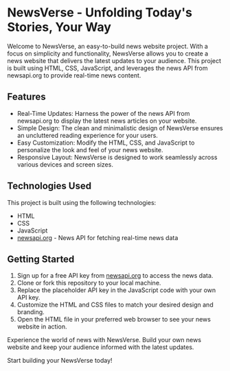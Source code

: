 # NewsVerse - Unfolding Today's Stories, Your Way

Welcome to NewsVerse, an easy-to-build news website project. With a focus on simplicity and functionality, NewsVerse allows you to create a news website that delivers the latest updates to your audience. This project is built using HTML, CSS, JavaScript, and leverages the news API from newsapi.org to provide real-time news content.

## Features

- Real-Time Updates: Harness the power of the news API from newsapi.org to display the latest news articles on your website.
- Simple Design: The clean and minimalistic design of NewsVerse ensures an uncluttered reading experience for your users.
- Easy Customization: Modify the HTML, CSS, and JavaScript to personalize the look and feel of your news website.
- Responsive Layout: NewsVerse is designed to work seamlessly across various devices and screen sizes.

## Technologies Used

This project is built using the following technologies:
- HTML
- CSS
- JavaScript
- [newsapi.org](https://newsapi.org) - News API for fetching real-time news data

## Getting Started

1. Sign up for a free API key from [newsapi.org](https://newsapi.org) to access the news data.
2. Clone or fork this repository to your local machine.
3. Replace the placeholder API key in the JavaScript code with your own API key.
4. Customize the HTML and CSS files to match your desired design and branding.
5. Open the HTML file in your preferred web browser to see your news website in action.


Experience the world of news with NewsVerse. Build your own news website and keep your audience informed with the latest updates.

Start building your NewsVerse today!
